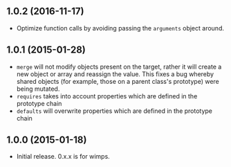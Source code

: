 ## 1.0.2 (2016-11-17)

- Optimize function calls by avoiding passing the `arguments` object around.

## 1.0.1 (2015-01-28)

- `merge` will not modify objects present on the target, rather it will create a new object or array and reassign the value. This fixes a bug whereby shared objects (for example, those on a parent class's prototype) were being mutated.
- `requires` takes into account properties which are defined in the prototype chain
- `defaults` will overwrite properties which are defined in the prototype chain

## 1.0.0 (2015-01-18)

- Initial release. 0.x.x is for wimps.
